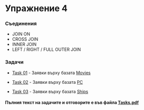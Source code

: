 # Упражнение 4

### Съединения

- JOIN ON
- CROSS JOIN
- INNER JOIN
- LEFT / RIGHT / FULL OUTER JOIN

### Задачи
- [Task 01](<./Task01/>) - Заявки върху базата [Movies](<../Scripts/Movies.sql>)

- [Task 02](<./Task02/>) - Заявки върху базата [PC](<../Scripts/PC.sql>)

- [Task 03](<./Task03/>) - Заявки върху базата [Ships](<../Scripts/Ships.sql>)

#### Пълния текст на задачите и отговорите е във файла [Tasks.pdf](<./Tasks.pdf>)